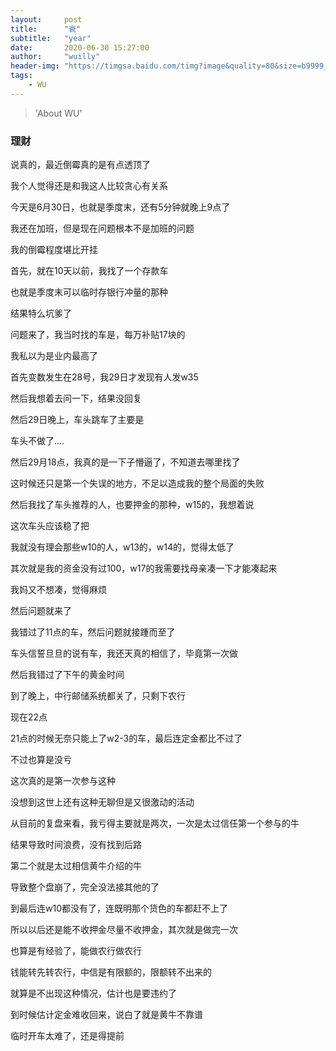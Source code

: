 ```yaml
---
layout:     post
title:      "衰"
subtitle:   "year"
date:       2020-06-30 15:27:00
author:     "wuilly"
header-img: "https://timgsa.baidu.com/timg?image&quality=80&size=b9999_10000&sec=1516777063737&di=a86a9881000f70190aaffe6953eec4f3&imgtype=0&src=http%3A%2F%2Fimg.article.pchome.net%2F00%2F28%2F07%2F58%2Fpic_lib%2Fwm%2F1920_1200car_1002.jpg"
tags:
    - WU
---
```

> 'About WU'


### 理财

说真的，最近倒霉真的是有点透顶了

我个人觉得还是和我这人比较贪心有关系

今天是6月30日，也就是季度末，还有5分钟就晚上9点了

我还在加班，但是现在问题根本不是加班的问题

我的倒霉程度堪比开挂

首先，就在10天以前，我找了一个存款车

也就是季度末可以临时存银行冲量的那种

结果特么坑爹了

问题来了，我当时找的车是，每万补贴17块的

我私以为是业内最高了

首先变数发生在28号，我29日才发现有人发w35

然后我想着去问一下，结果没回复

然后29日晚上，车头跳车了主要是

车头不做了....

然后29月18点，我真的是一下子懵逼了，不知道去哪里找了

这时候还只是第一个失误的地方，不足以造成我的整个局面的失败

然后我找了车头推荐的人，也要押金的那种，w15的，我想着说

这次车头应该稳了把

我就没有理会那些w10的人，w13的，w14的，觉得太低了

其次就是我的资金没有过100，w17的我需要找母亲凑一下才能凑起来

我妈又不想凑，觉得麻烦

然后问题就来了

我错过了11点的车，然后问题就接踵而至了

车头信誓旦旦的说有车，我还天真的相信了，毕竟第一次做

然后我错过了下午的黄金时间

到了晚上，中行邮储系统都关了，只剩下农行

现在22点

21点的时候无奈只能上了w2-3的车，最后连定金都比不过了

不过也算是没亏

这次真的是第一次参与这种

没想到这世上还有这种无聊但是又很激动的活动

从目前的复盘来看，我亏得主要就是两次，一次是太过信任第一个参与的牛

结果导致时间浪费，没有找到后路

第二个就是太过相信黄牛介绍的牛

导致整个盘崩了，完全没法接其他的了

到最后连w10都没有了，连既明那个货色的车都赶不上了

所以以后还是能不收押金尽量不收押金，其次就是做完一次

也算是有经验了，能做农行做农行

钱能转先转农行，中信是有限额的，限额转不出来的

就算是不出现这种情况，估计也是要违约了

到时候估计定金难收回来，说白了就是黄牛不靠谱

临时开车太难了，还是得提前







